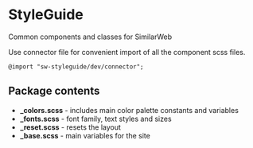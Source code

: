 # StyleGuide
Common components and classes for SimilarWeb

Use connector file for convenient import of all the component scss files.

```shell
@import "sw-styleguide/dev/connector";
```

## Package contents

* **_colors.scss**  - includes main color palette constants and variables
* **_fonts.scss**   - font family, text styles and sizes
* **_reset.scss**   - resets the layout
* **_base.scss**   - main variables for the site

